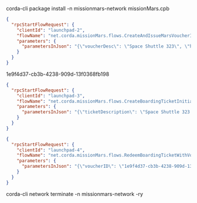 corda-cli package install -n missionmars-network missionMars.cpb


```json
{
  "rpcStartFlowRequest": {
    "clientId": "launchpad-2", 
    "flowName": "net.corda.missionMars.flows.CreateAndIssueMarsVoucherInitiator", 
    "parameters": { 
      "parametersInJson": "{\"voucherDesc\": \"Space Shuttle 323\", \"holder\": \"C=US, L=New York, O=Peter, OU=INC\"}" 
    } 
  } 
}
```
1e9f4d37-cb3b-4238-909d-13f0368fb198

```json
{
  "rpcStartFlowRequest": {
    "clientId": "launchpad-3", 
    "flowName": "net.corda.missionMars.flows.CreateBoardingTicketInitiator", 
    "parameters": { 
      "parametersInJson": "{\"ticketDescription\": \"Space Shuttle 323 - Seat 16B\", \"daysTillLaunch\": \"10\"}" 
    } 
  } 
}
```

```json
{
  "rpcStartFlowRequest": {
    "clientId": "launchpad-4", 
    "flowName": "net.corda.missionMars.flows.RedeemBoardingTicketWithVoucherInitiator", 
    "parameters": { 
      "parametersInJson": "{\"voucherID\": \"1e9f4d37-cb3b-4238-909d-13f0368fb198\", \"holder\": \"C=US, L=New York, O=Peter, OU=INC\"}" 
    } 
  } 
}
```

corda-cli network terminate -n missionmars-network -ry

